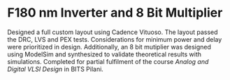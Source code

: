 # F180 nm Inverter and 8 Bit Multiplier

Designed a full custom layout using Cadence Vituoso. The layout passed the DRC, LVS and PEX tests. Considerations for minimum power and delay were prioritized in design. Additionally, an 8 bit mutiplier was designed using ModelSim and synthesized to validate theoretical results with simulations. Completed for partial fulfilment of the course *Analog and Digital VLSI Design* in BITS Pilani.
